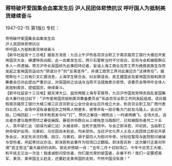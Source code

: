 ### 蒋特破坏爱国集会血案发生后  沪人民团体悲愤抗议  呼吁国人为抵制美货继续奋斗

1947-02-15
第1版()
专栏：

    蒋特破坏爱国集会血案发生后
    沪人民团体悲愤抗议
    呼吁国人为抵制美货继续奋斗
    【新华社延安十三日电】据各方消息：九日上午沪市各百货业职工于南京路劳工银行大楼召开爱用国货大会，横遭特务凶殴。此一血案发生后，蒋介石警察当时不分皂白，反将与会和被殴群众多人一并逮捕。蒋方沪市长吴国桢为此事招待记者，妄诬上海工商业及劳工界为挽救民族生存而发起之爱用国货运动为“阴谋分子”的“反美宣传”，并谓工商劳工界对此案应负“法律责任”。据塔斯社十二日电引文汇报消息，上海学生联合会、妇女联谊会、民主建国会及爱用国货抵制美货筹委会已对此提出严重抗议，对吴国桢之谈话与当局不法措施表示悲愤，该委员会等呼吁全体人民抵制美货、提倡国货，继续奋斗。
    【新华社延安十三日电】据天津大公、益世两报上海专军报导，九日沪市国民党特务捣乱爱国集会大暴行经过如下：“沪市爱用国货抵制美货筹备委员会”系由百货业职工共同发起组成，该日晨假南京路劳工银行大楼三楼三区百货职业公会分会会址召开成立大会，到百货业职工及厂商代表四五百人，会场中混有身着短衣之特殊人物甚多，彼等并有一部＠集大门前及马路上。会议开始，口哨四起；一个持手枪若发令叫“打”，预伏之暴徒一拥而出；一时桌椅横飞，全场大乱，逃出者亦遭马路旁预伏之暴徒痛殴。暴徒并将群众从三楼拖至马路殴打，已知被殴伤者共二十五人，其中梁仁达（前误为粱仁远）头被击碎，当死于医院中。与会之郭沫若、邓初民，当由职工拚命保护出场，马寅初、马伦因尚未到会，均未受伤。当日沪文化界人士及人民团体立即召开紧急会议，决定先派沈钧儒、田汉、马寅初、胡子婴四人为慰问专使，分别往警局与医院慰问被捕与受伤者，并起草抗议办法。郭沫若称此事件为较场口之翻版。郭沫若氏称：这次暴行正是对所谓“民主宪法”最大最好的讽刺。郭氏并愤赋一诗：“去年二月十日较场口，今年今日劳工大楼，和平民主又出一次丑！我虔诚慰问受伤者，你们是光荣的爱国者，永垂不朽！我们一定要把美军、美货、美帝国主义赶走，还要赶走美帝国的走狗，不然中国没有救！”
